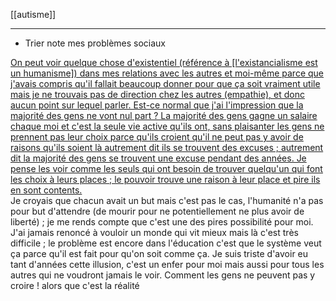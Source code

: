 [[autisme]]
___
- Trier note mes problèmes sociaux 

[On peut voir quelque chose d'existentiel (référence à [l'existancialisme est un humanisme]) dans mes relations avec les autres et moi-même parce que j'avais compris qu'il fallait beaucoup donner pour que ça soit vraiment utile mais je ne trouvais pas de direction chez les autres (empathie), et donc aucun point sur lequel parler. Est-ce normal que j'ai l'impression que la majorité des gens ne vont nul part ? La majorité des gens gagne un salaire chaque moi et c'est la seule vie active qu'ils ont, sans plaisanter les gens ne prennent pas leur choix parce qu'ils croient qu'il ne peut pas y avoir de raisons qu'ils soient là autrement dit ils se trouvent des excuses ; autrement dit la majorité des gens se trouvent une excuse pendant des années. Je pense les voir comme les seuls qui ont besoin de trouver quelqu'un qui font les choix à leurs places ; le pouvoir trouve une raison à leur place et pire ils en sont contents. <br>](https://todoist.com/showTask?id=6007353823)
Je croyais que chacun avait un but mais c'est pas le cas, l'humanité n'a pas pour but d'attendre (de mourir pour ne potentiellement ne plus avoir de liberté) ; je me rends compte que c'est une des pires possibilité pour moi. <br>
J'ai jamais renoncé à vouloir un monde qui vit mieux mais là c'est très difficile ; le problème est encore dans l'éducation c'est que le système veut ça parce qu'il est fait pour qu'on soit comme ça. Je suis triste d'avoir eu tant d'années cette illusion, c'est un enfer pour moi mais aussi pour tous les autres qui ne voudront jamais le voir. Comment les gens ne peuvent pas y croire ! alors que c'est la réalité 